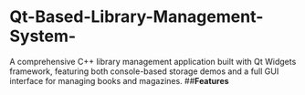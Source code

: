 # Qt-Based-Library-Management-System-
A comprehensive C++ library management application built with Qt Widgets framework, featuring both console-based storage demos and a full GUI interface for managing books and magazines.
##**Features**
